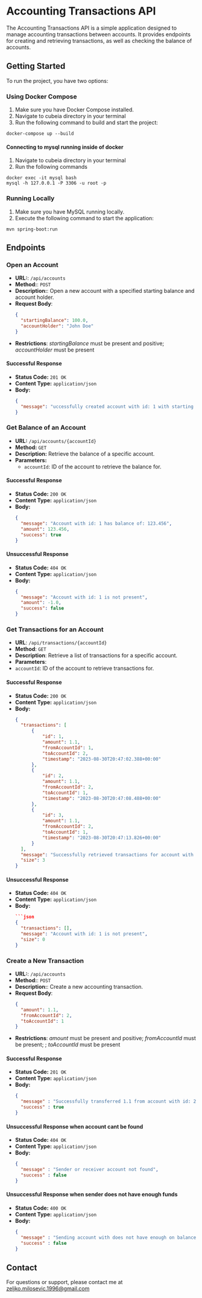 # Accounting Transactions API

The Accounting Transactions API is a simple application designed to manage accounting transactions between accounts. It provides endpoints for creating and retrieving transactions, as well as checking the balance of accounts.

## Getting Started

To run the project, you have two options:

### Using Docker Compose

1. Make sure you have Docker Compose installed.
2. Navigate to cubeia directory in your terminal
3. Run the following command to build and start the project:

```
docker-compose up --build 
```

#### Connecting to mysql running inside of docker
1. Navigate to cubeia directory in your terminal
2. Run the following commands

```console
docker exec -it mysql bash
mysql -h 127.0.0.1 -P 3306 -u root -p 
```

### Running Locally

1. Make sure you have MySQL running locally.
2. Execute the following command to start the application:

```
mvn spring-boot:run 
```


## Endpoints

### Open an Account

- **URL:**: `/api/accounts`
- **Method:**: `POST`
- **Description:**: Open a new account with a specified starting balance and account holder.
- **Request Body**:
  ```json
  {
    "startingBalance": 100.0,
    "accountHolder": "John Doe"
  }
  ``` 
- **Restrictions**: *startingBalance* must be present and positive; *accountHolder* must be present

#### Successful Response

- **Status Code:** `201 OK`
- **Content Type:** `application/json`
- **Body:**
  ```json
  {
    "message": "uccessfully created account with id: 1 with starting amount: 123.456"
  }
  ```

### Get Balance of an Account

- **URL:** `/api/accounts/{accountId}`
- **Method:** `GET`
- **Description:** Retrieve the balance of a specific account.
- **Parameters:**
    - `accountId`: ID of the account to retrieve the balance for.

#### Successful Response

- **Status Code:** `200 OK`
- **Content Type:** `application/json`
- **Body:**
  ```json
  {
    "message": "Account with id: 1 has balance of: 123.456",
    "amount": 123.456,
    "success": true
  }


#### Unsuccessful Response

- **Status Code:** `404 OK`
- **Content Type:** `application/json`
- **Body:**
  ```json
  {
    "message": "Account with id: 1 is not present",
    "amount": -1.0,
    "success": false
  }

### Get Transactions for an Account

- **URL**: `/api/transactions/{accountId}`
- **Method**: `GET`
- **Description**: Retrieve a list of transactions for a specific account.
- **Parameters**:
- `accountId`: ID of the account to retrieve transactions for.

#### Successful Response

- **Status Code:** `200 OK`
- **Content Type:** `application/json`
- **Body:**
  ```json
  {
    "transactions": [
        {
            "id": 1,
            "amount": 1.1,
            "fromAccountId": 1,
            "toAccountId": 2,
            "timestamp": "2023-08-30T20:47:02.388+00:00"
        },
        {
            "id": 2,
            "amount": 1.1,
            "fromAccountId": 2,
            "toAccountId": 1,
            "timestamp": "2023-08-30T20:47:08.488+00:00"
        },
        {
            "id": 3,
            "amount": 1.1,
            "fromAccountId": 2,
            "toAccountId": 1,
            "timestamp": "2023-08-30T20:47:13.826+00:00"
        }
    ],
    "message": "Successfully retrieved transactions for account with id: 1",
    "size": 3
  }
#### Unsuccessful Response

- **Status Code:** `404 OK`
- **Content Type:** `application/json`
- **Body:**
  ```json
  ```json
  {
    "transactions": [],
    "message": "Account with id: 1 is not present",
    "size": 0
  }

### Create a New Transaction

- **URL:**: `/api/accounts`
- **Method:**: `POST`
- **Description:**: Create a new accounting transaction.
- **Request Body**:
  ```json
  {
    "amount": 1.1,
    "fromAccountId": 2,
    "toAccountId": 1
  }
  ```
- **Restrictions**: *amount* must be present and positive; *fromAccountId* must be present; ; *toAccountId* must be present

#### Successful Response

- **Status Code:** `201 OK`
- **Content Type:** `application/json`
- **Body:**
  ```json
  {
    "message" : "Successfully transferred 1.1 from account with id: 2 to account with id: 1 with transaction id: 1",
    "success" : true
  }

#### Unsuccessful Response when account cant be found

- **Status Code:** `404 OK`
- **Content Type:** `application/json`
- **Body:**
  ```json
  {
    "message" : "Sender or receiver account not found",
    "success" : false
  }

#### Unsuccessful Response when sender does not have enough funds

- **Status Code:** `400 OK`
- **Content Type:** `application/json`
- **Body:**
  ```json
  {
    "message" : "Sending account with does not have enough on balance to complete transaction",
    "success" : false
  }

## Contact

For questions or support, please contact me at zeljko.milosevic.1996@gmail.com
